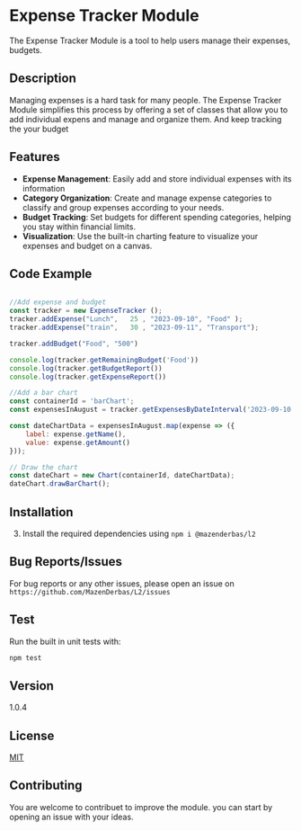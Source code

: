 # Expense Tracker Module

The Expense Tracker Module is a tool to help users manage their expenses, budgets.

## Description
Managing expenses is a hard task for many people. The Expense Tracker Module simplifies this process by offering a set of classes that allow you to add individual expens and manage and organize them. And keep tracking the your budget


## Features
- **Expense Management**: Easily add and store individual expenses with its information
- **Category Organization**: Create and manage expense categories to classify and group expenses according to your needs.
- **Budget Tracking**: Set budgets for different spending categories, helping you stay within financial limits.
- **Visualization**: Use the built-in charting feature to visualize your expenses and budget on a canvas.



## Code Example

```javascript

//Add expense and budget
const tracker = new ExpenseTracker ();
tracker.addExpense("Lunch",   25 , "2023-09-10", "Food" );
tracker.addExpense("train",   30 , "2023-09-11", "Transport");

tracker.addBudget("Food", "500")

console.log(tracker.getRemainingBudget('Food'))
console.log(tracker.getBudgetReport())
console.log(tracker.getExpenseReport())
```

```javascript
//Add a bar chart
const containerId = 'barChart';
const expensesInAugust = tracker.getExpensesByDateInterval('2023-09-10', '2023-09-11');

const dateChartData = expensesInAugust.map(expense => ({
    label: expense.getName(),
    value: expense.getAmount()
}));

// Draw the chart
const dateChart = new Chart(containerId, dateChartData);
dateChart.drawBarChart();
```

## Installation

3. Install the required dependencies using ```npm i @mazenderbas/l2```

## Bug Reports/Issues
For bug reports or any other issues, please open an issue on ```https://github.com/MazenDerbas/L2/issues```
## Test

Run the built in unit tests with:
```bash
npm test
```
## Version 
1.0.4

## License 
[MIT](./LICENSE)

## Contributing
You are welcome to contribuet to improve the module. you can start by opening an issue with your ideas. 
